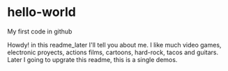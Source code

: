 # hello-world
My first code in github

Howdy! in this readme_later I'll tell you about me. I like much video games, electronic proyects, actions films, cartoons, hard-rock, tacos and guitars. Later I going to upgrate this readme, this is a single demos.
